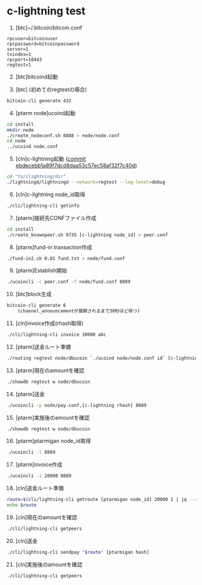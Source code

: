 # c-lightning test

 1. [btc]~/.bitcoin/bitcoin.conf

```text
rpcuser=bitcoinuser
rpcpassword=bitcoinpassword
server=1
txindex=1
rpcport=18443
regtest=1
```

2. [btc]bitcoind起動

3. [btc] (初めてのregtestの場合)  

```bash
bitcoin-cli generate 432
```

4. [ptarm node]ucoind起動

```bash
cd install
mkdir node
./create_nodeconf.sh 8888 > node/node.conf
cd node
../ucoind node.conf
```

5. [cln]c-lightning起動 ([commit ebdecebb1a89f7dcd8daa53c57ec58af32f7c40d](https://github.com/ElementsProject/lightning/tree/ebdecebb1a89f7dcd8daa53c57ec58af32f7c40d))

```bash
cd "to/clightning/dir"
./lightningd/lightningd --network=regtest --log-level=debug
```

6. [cln]c-lightning node_id取得

```bash
./cli/lightning-cli getinfo
```

7. [ptarm]接続先CONFファイル作成

```bash
cd install
./create_knownpeer.sh 9735 [c-lightning node_id] > peer.conf
```

8. [ptarm]fund-in transaction作成

```bash
./fund-in2.sh 0.01 fund.txt > node/fund.conf
```

9. [ptarm]Establish開始

```bash
./ucoincli -c peer.conf -f node/fund.conf 8889
```

10. [btc]block生成

```bash
bitcoin-cli generate 6
    (channel_announcementが展開されるまで30秒ほど待つ)
```

11. [cln]invoice作成(rhash取得)

```bash
./cli/lightning-cli invoice 10000 abc
```

12. [ptarm]送金ルート準備

```bash
./routing regtest node/dbucoin `./ucoind node/node.conf id` [c-lightning node_id] 10000 > node/pay.conf
```

13. [ptarm]現在のamountを確認

```bash
./showdb regtest w node/dbucoin
```

14. [ptarm]送金

```bash
./ucoincli -p node/pay.conf,[c-lightning rhash] 8889
```

15. [ptarm]実施後のamountを確認

```bash
./showdb regtest w node/dbucoin
```

16. [ptarm]ptarmigan node_id取得

```bash
./ucoincli -l 8889
```

17. [ptarm]invoice作成

```bash
./ucoincli -i 20000 8889
```

18. [cln]送金ルート準備

```bash
route=$(cli/lightning-cli getroute [ptarmigan node_id] 20000 1 | jq --raw-output .route -)
echo $route
```

19. [cln]現在のamountを確認

```bash
./cli/lightning-cli getpeers
```

20. [cln]送金

```bash
./cli/lightning-cli sendpay "$route" [ptarmigan hash]
```

21. [cln]実施後のamountを確認

```bash
./cli/lightning-cli getpeers
```
